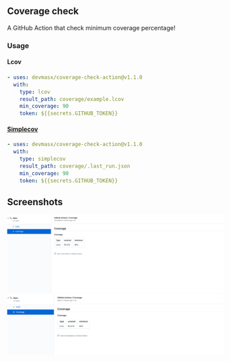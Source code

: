 ## Coverage check

A GitHub Action that check minimum coverage percentage!

### Usage

#### Lcov

```yml
- uses: devmasx/coverage-check-action@v1.1.0
  with:
    type: lcov
    result_path: coverage/example.lcov
    min_coverage: 90
    token: ${{secrets.GITHUB_TOKEN}}
```

#### [Simplecov](https://github.com/colszowka/simplecov)

```yml
- uses: devmasx/coverage-check-action@v1.1.0
  with:
    type: simplecov
    result_path: coverage/.last_run.json
    min_coverage: 90
    token: ${{secrets.GITHUB_TOKEN}}
```

## Screenshots

![Success](./screenshots/success.png)
![Fail](./screenshots/fail.png)
